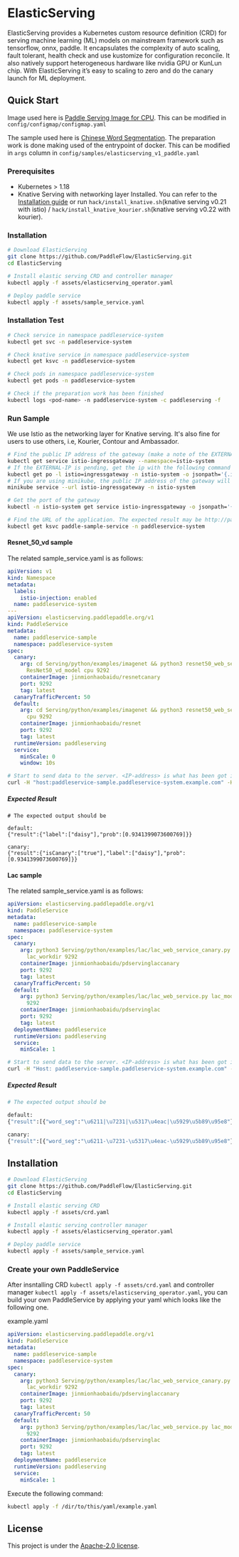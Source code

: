 # ElasticServing

ElasticServing provides a Kubernetes custom resource definition (CRD) for serving machine learning (ML) models on mainstream framework such as tensorflow, onnx, paddle. It encapsulates the complexity of auto scaling, fault tolerant, health check and use kustomize for configuration reconcile. It also natively support heterogeneous hardware like nvidia GPU or KunLun chip. With ElasticServing it’s easy to scaling to zero and do the canary launch for ML deployment.

## Quick Start

Image used here is [Paddle Serving Image for CPU](https://github.com/PaddlePaddle/Serving#installation). This can be modified in ```config/configmap/configmap.yaml```

The sample used here is [Chinese Word Segmentation](https://github.com/PaddlePaddle/Serving#-pre-built-services-with-paddle-serving). The preparation work is done making used of the entrypoint of docker. This can be modified in ```args``` column in ```config/samples/elasticserving_v1_paddle.yaml``` 

### Prerequisites
- Kubernetes > 1.18
- Knative Serving with networking layer Installed.
You can refer to the [Installation guide](https://knative.dev/v0.22-docs/install/install-serving-with-yaml/) or run `hack/install_knative.sh`(knative serving v0.21 with istio) / `hack/install_knative_kourier.sh`(knative serving v0.22 with kourier).

### Installation

``` bash
# Download ElasticServing
git clone https://github.com/PaddleFlow/ElasticServing.git
cd ElasticServing

# Install elastic serving CRD and controller manager
kubectl apply -f assets/elasticserving_operator.yaml

# Deploy paddle service
kubectl apply -f assets/sample_service.yaml
```

### Installation Test

``` bash
# Check service in namespace paddleservice-system
kubectl get svc -n paddleservice-system

# Check knative service in namespace paddleservice-system
kubectl get ksvc -n paddleservice-system

# Check pods in namespace paddleservice-system
kubectl get pods -n paddleservice-system

# Check if the preparation work has been finished
kubectl logs <pod-name> -n paddleservice-system -c paddleserving -f

```

### Run Sample

We use Istio as the networking layer for Knative serving. It's also fine for users to use others, i.e, Kourier, Contour and Ambassador.

``` bash
# Find the public IP address of the gateway (make a note of the EXTERNAL-IP field in the output)
kubectl get service istio-ingressgateway --namespace=istio-system
# If the EXTERNAL-IP is pending, get the ip with the following command
kubectl get po -l istio=ingressgateway -n istio-system -o jsonpath='{.items[0].status.hostIP}'
# If you are using minikube, the public IP address of the gateway will be listed once you execute the following command (There will exist four URLs and maybe choose the second one)
minikube service --url istio-ingressgateway -n istio-system

# Get the port of the gateway
kubectl -n istio-system get service istio-ingressgateway -o jsonpath='{.spec.ports[?(@.name=="http2")].nodePort}'

# Find the URL of the application. The expected result may be http://paddle-sample-service.paddleservice-system.example.com
kubectl get ksvc paddle-sample-service -n paddleservice-system
```

#### Resnet_50_vd sample
The related sample_service.yaml is as follows:
``` yaml
apiVersion: v1
kind: Namespace
metadata:
  labels:
    istio-injection: enabled
  name: paddleservice-system
---
apiVersion: elasticserving.paddlepaddle.org/v1
kind: PaddleService
metadata:
  name: paddleservice-sample
  namespace: paddleservice-system
spec:
  canary:
    arg: cd Serving/python/examples/imagenet && python3 resnet50_web_service_canary.py
      ResNet50_vd_model cpu 9292
    containerImage: jinmionhaobaidu/resnetcanary
    port: 9292
    tag: latest
  canaryTrafficPercent: 50
  default:
    arg: cd Serving/python/examples/imagenet && python3 resnet50_web_service.py ResNet50_vd_model
      cpu 9292
    containerImage: jinmionhaobaidu/resnet
    port: 9292
    tag: latest
  runtimeVersion: paddleserving
  service:
    minScale: 0
    window: 10s
```
``` bash
# Start to send data to the server. <IP-address> is what has been got in the first or the second command.
curl -H "host:paddleservice-sample.paddleservice-system.example.com" -H "Content-Type:application/json" -X POST -d '{"feed":[{"image": "https://paddle-serving.bj.bcebos.com/imagenet-example/daisy.jpg"}], "fetch": ["score"]}' http://<IP-address>:<Port>/image/prediction
```

##### Expected Result
```
# The expected output should be

default:
{"result":{"label":["daisy"],"prob":[0.9341399073600769]}}

canary:
{"result":{"isCanary":["true"],"label":["daisy"],"prob":[0.9341399073600769]}}
```

#### Lac sample
The related sample_service.yaml is as follows:
``` yaml
apiVersion: elasticserving.paddlepaddle.org/v1
kind: PaddleService
metadata:
  name: paddleservice-sample
  namespace: paddleservice-system
spec:
  canary:
    arg: python3 Serving/python/examples/lac/lac_web_service_canary.py lac_model/
      lac_workdir 9292
    containerImage: jinmionhaobaidu/pdservinglaccanary
    port: 9292
    tag: latest
  canaryTrafficPercent: 50
  default:
    arg: python3 Serving/python/examples/lac/lac_web_service.py lac_model/ lac_workdir
      9292
    containerImage: jinmionhaobaidu/pdservinglac
    port: 9292
    tag: latest
  deploymentName: paddleservice
  runtimeVersion: paddleserving
  service:
    minScale: 1
```

``` bash
# Start to send data to the server. <IP-address> is what has been got in the first or the second command.
curl -H "Host: paddleservice-sample.paddleservice-system.example.com" -H "Content-Type:application/json" -X POST -d '{"feed":[{"words": "我爱北京天安门"}], "fetch":["word_seg"]}' http://<IP-address>:<Port>/lac/prediction
```

##### Expected Result

``` bash
# The expected output should be 

default: 
{"result":[{"word_seg":"\u6211|\u7231|\u5317\u4eac|\u5929\u5b89\u95e8"}]}

canary:
{"result":[{"word_seg":"\u6211-\u7231-\u5317\u4eac-\u5929\u5b89\u95e8"}]}
```

## Installation

``` bash
# Download ElasticServing
git clone https://github.com/PaddleFlow/ElasticServing.git
cd ElasticServing

# Install elastic serving CRD
kubectl apply -f assets/crd.yaml

# Install elastic serving controller manager
kubectl apply -f assets/elasticserving_operator.yaml

# Deploy paddle service
kubectl apply -f assets/sample_service.yaml
```

### Create your own PaddleService

After insntalling CRD ```kubectl apply -f assets/crd.yaml``` and controller manager ```kubectl apply -f assets/elasticserving_operator.yaml```, you can build your own PaddleService by applying your yaml which looks like the following one.

example.yaml

``` yaml
apiVersion: elasticserving.paddlepaddle.org/v1
kind: PaddleService
metadata:
  name: paddleservice-sample
  namespace: paddleservice-system
spec:
  canary:
    arg: python3 Serving/python/examples/lac/lac_web_service_canary.py lac_model/
      lac_workdir 9292
    containerImage: jinmionhaobaidu/pdservinglaccanary
    port: 9292
    tag: latest
  canaryTrafficPercent: 50
  default:
    arg: python3 Serving/python/examples/lac/lac_web_service.py lac_model/ lac_workdir
      9292
    containerImage: jinmionhaobaidu/pdservinglac
    port: 9292
    tag: latest
  deploymentName: paddleservice
  runtimeVersion: paddleserving
  service:
    minScale: 1
```

Execute the following command:

``` bash
kubectl apply -f /dir/to/this/yaml/example.yaml
```

## License

This project is under the [Apache-2.0 license](https://github.com/PaddleFlow/ElasticServing/blob/main/LICENSE).
